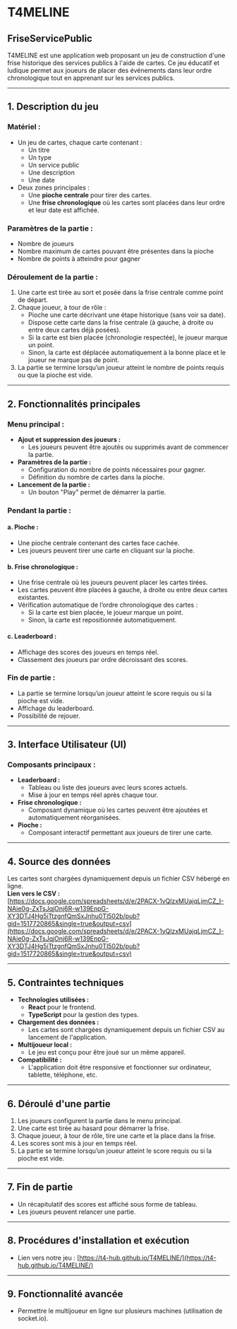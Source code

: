 # T4MELINE

## **FriseServicePublic**

T4MELINE est une application web proposant un jeu de construction d'une frise historique des services publics à l'aide de cartes. Ce jeu éducatif et ludique permet aux joueurs de placer des événements dans leur ordre chronologique tout en apprenant sur les services publics.

---

## **1. Description du jeu**

### **Matériel :**
- Un jeu de cartes, chaque carte contenant :
  - Un titre  
  - Un type  
  - Un service public  
  - Une description  
  - Une date  
- Deux zones principales :
  - Une **pioche centrale** pour tirer des cartes.
  - Une **frise chronologique** où les cartes sont placées dans leur ordre et leur date est affichée.

### **Paramètres de la partie :**
- Nombre de joueurs  
- Nombre maximum de cartes pouvant être présentes dans la pioche  
- Nombre de points à atteindre pour gagner

### **Déroulement de la partie :**
1. Une carte est tirée au sort et posée dans la frise centrale comme point de départ.  
2. Chaque joueur, à tour de rôle :
   - Pioche une carte décrivant une étape historique (sans voir sa date).
   - Dispose cette carte dans la frise centrale (à gauche, à droite ou entre deux cartes déjà posées).
   - Si la carte est bien placée (chronologie respectée), le joueur marque un point.
   - Sinon, la carte est déplacée automatiquement à la bonne place et le joueur ne marque pas de point.
3. La partie se termine lorsqu’un joueur atteint le nombre de points requis ou que la pioche est vide.

---

## **2. Fonctionnalités principales**

### **Menu principal :**
- **Ajout et suppression des joueurs :**
  - Les joueurs peuvent être ajoutés ou supprimés avant de commencer la partie.
- **Paramètres de la partie :**
  - Configuration du nombre de points nécessaires pour gagner.
  - Définition du nombre de cartes dans la pioche.
- **Lancement de la partie :**
  - Un bouton "Play" permet de démarrer la partie.

### **Pendant la partie :**

#### **a. Pioche :**
- Une pioche centrale contenant des cartes face cachée.
- Les joueurs peuvent tirer une carte en cliquant sur la pioche.

#### **b. Frise chronologique :**
- Une frise centrale où les joueurs peuvent placer les cartes tirées.
- Les cartes peuvent être placées à gauche, à droite ou entre deux cartes existantes.
- Vérification automatique de l’ordre chronologique des cartes :
  - Si la carte est bien placée, le joueur marque un point.
  - Sinon, la carte est repositionnée automatiquement.

#### **c. Leaderboard :**
- Affichage des scores des joueurs en temps réel.
- Classement des joueurs par ordre décroissant des scores.

### **Fin de partie :**
- La partie se termine lorsqu’un joueur atteint le score requis ou si la pioche est vide.
- Affichage du leaderboard.
- Possibilité de rejouer.

---

## **3. Interface Utilisateur (UI)**

### **Composants principaux :**
- **Leaderboard :**
  - Tableau ou liste des joueurs avec leurs scores actuels.
  - Mise à jour en temps réel après chaque tour.
- **Frise chronologique :**
  - Composant dynamique où les cartes peuvent être ajoutées et automatiquement réorganisées.
- **Pioche :**
  - Composant interactif permettant aux joueurs de tirer une carte.

---

## **4. Source des données**

Les cartes sont chargées dynamiquement depuis un fichier CSV hébergé en ligne.  
**Lien vers le CSV :**  
[https://docs.google.com/spreadsheets/d/e/2PACX-1vQlzxMUajqLjmCZ_I-NAie0g-ZxTsJqjOnj6R-w139EnpG-XY3DTJ4Hg5iTtzgnfQmSxJnhu0Tl502b/pub?gid=1517720865&single=true&output=csv](https://docs.google.com/spreadsheets/d/e/2PACX-1vQlzxMUajqLjmCZ_I-NAie0g-ZxTsJqjOnj6R-w139EnpG-XY3DTJ4Hg5iTtzgnfQmSxJnhu0Tl502b/pub?gid=1517720865&single=true&output=csv)

---

## **5. Contraintes techniques**

- **Technologies utilisées :**
  - **React** pour le frontend.
  - **TypeScript** pour la gestion des types.
- **Chargement des données :**
  - Les cartes sont chargées dynamiquement depuis un fichier CSV au lancement de l'application.
- **Multijoueur local :**
  - Le jeu est conçu pour être joué sur un même appareil.
- **Compatibilité :**
  - L'application doit être responsive et fonctionner sur ordinateur, tablette, téléphone, etc.

---

## **6. Déroulé d'une partie**

1. Les joueurs configurent la partie dans le menu principal.  
2. Une carte est tirée au hasard pour démarrer la frise.  
3. Chaque joueur, à tour de rôle, tire une carte et la place dans la frise.  
4. Les scores sont mis à jour en temps réel.  
5. La partie se termine lorsqu’un joueur atteint le score requis ou si la pioche est vide.

---

## **7. Fin de partie**

- Un récapitulatif des scores est affiché sous forme de tableau.  
- Les joueurs peuvent relancer une partie.

---

## **8. Procédures d'installation et exécution**

- Lien vers notre jeu : [https://t4-hub.github.io/T4MELINE/](https://t4-hub.github.io/T4MELINE/)

---

## **9. Fonctionnalité avancée**

- Permettre le multijoueur en ligne sur plusieurs machines (utilisation de socket.io).
